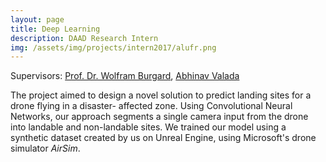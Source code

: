 ```yaml
---
layout: page
title: Deep Learning
description: DAAD Research Intern
img: /assets/img/projects/intern2017/alufr.png
---
```


Supervisors: [Prof. Dr. Wolfram Burgard](http://www2.informatik.uni-freiburg.de/~burgard/), [Abhinav Valada](http://www2.informatik.uni-freiburg.de/~valada/)

The project aimed to design a novel solution to predict landing sites for a drone flying in a disaster- affected zone. Using Convolutional Neural Networks, our approach segments a single camera input from the drone into landable and non-landable sites. We trained our model using a synthetic dataset created by us on Unreal Engine, using Microsoft's drone simulator *AirSim*.

